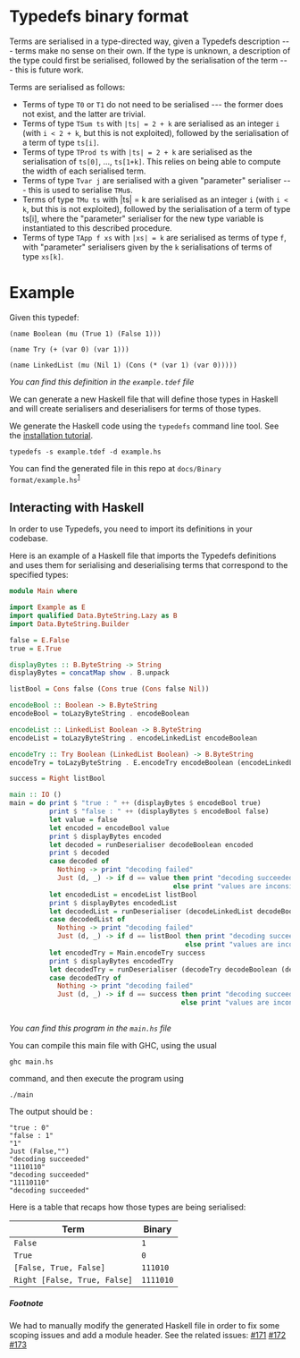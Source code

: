
# Typedefs binary format

Terms are serialised in a type-directed way, given a Typedefs
description --- terms make no sense on their own. If the type is
unknown, a description of the type could first be serialised, followed
by the serialisation of the term --- this is future work.

Terms are serialised as follows:

- Terms of type `T0` or `T1` do not need to be serialised --- the former does not exist, and the latter are trivial.
- Terms of type `TSum ts` with `|ts| = 2 + k` are serialised as an integer `i` (with `i < 2 + k`, but this is not exploited), followed by the serialisation of a term of type `ts[i]`.
- Terms of type `TProd ts` with `|ts| = 2 + k` are serialised as the serialisation of `ts[0]`, ..., `ts[1+k]`. This relies on being able to compute the width of each serialised term.
- Terms of type `Tvar j` are serialised with a given "parameter" serialiser --- this is used to serialise `TMu`s.
- Terms of type `TMu ts` with |ts| = k are serialised as an integer `i` (with `i < k`, but this is not exploited), followed by the serialisation of a term of type ts[i], where the "parameter" serialiser for the new type variable is instantiated to this described procedure.
- Terms of type `TApp f xs` with `|xs| = k` are serialised as terms of type `f`, with "parameter" serialisers given by the `k` serialisations of terms of type `xs[k]`.


# Example

Given this typedef:

```
(name Boolean (mu (True 1) (False 1)))

(name Try (+ (var 0) (var 1)))

(name LinkedList (mu (Nil 1) (Cons (* (var 1) (var 0)))))
```
_You can find this definition in the `example.tdef` file_

We can generate a new Haskell file that will define those types in Haskell and will create serialisers and
deserialisers for terms of those types.

We generate the Haskell code using the `typedefs` command line tool. See the [installation tutorial][INSTALL].

```
typedefs -s example.tdef -d example.hs
```

You can find the generated file in this repo at `docs/Binary format/example.hs`<sup>[1](#footnote)</sup>

## Interacting with Haskell


In order to use Typedefs, you need to import its definitions in your codebase.

Here is an example of a Haskell file that imports the Typedefs definitions and uses them for serialising and
deserialising terms that correspond to the specified types:


```haskell
module Main where

import Example as E
import qualified Data.ByteString.Lazy as B
import Data.ByteString.Builder

false = E.False
true = E.True

displayBytes :: B.ByteString -> String
displayBytes = concatMap show . B.unpack

listBool = Cons false (Cons true (Cons false Nil))

encodeBool :: Boolean -> B.ByteString
encodeBool = toLazyByteString . encodeBoolean

encodeList :: LinkedList Boolean -> B.ByteString
encodeList = toLazyByteString . encodeLinkedList encodeBoolean 

encodeTry :: Try Boolean (LinkedList Boolean) -> B.ByteString
encodeTry = toLazyByteString . E.encodeTry encodeBoolean (encodeLinkedList encodeBoolean)

success = Right listBool

main :: IO ()
main = do print $ "true : " ++ (displayBytes $ encodeBool true)
          print $ "false : " ++ (displayBytes $ encodeBool false)
          let value = false
          let encoded = encodeBool value
          print $ displayBytes encoded
          let decoded = runDeserialiser decodeBoolean encoded
          print $ decoded
          case decoded of
            Nothing -> print "decoding failed"
            Just (d, _) -> if d == value then print "decoding succeeded"
                                         else print "values are inconsistent"
          let encodedList = encodeList listBool
          print $ displayBytes encodedList
          let decodedList = runDeserialiser (decodeLinkedList decodeBoolean) encodedList
          case decodedList of
            Nothing -> print "decoding failed"
            Just (d, _) -> if d == listBool then print "decoding succeeded"
                                            else print "values are inconsistent"
          let encodedTry = Main.encodeTry success
          print $ displayBytes encodedTry
          let decodedTry = runDeserialiser (decodeTry decodeBoolean (decodeLinkedList decodeBoolean)) encodedTry
          case decodedTry of
            Nothing -> print "decoding failed"
            Just (d, _) -> if d == success then print "decoding succeeded"
                                           else print "values are inconsistent"
            


```
_You can find this program in the `main.hs` file_

You can compile this main file with GHC, using the usual

```
ghc main.hs
```

command, and then execute the program using

```
./main
```

The output should be :

```
"true : 0"
"false : 1"
"1"
Just (False,"")
"decoding succeeded"
"1110110"
"decoding succeeded"
"11110110"
"decoding succeeded"
```

Here is a table that recaps how those types are being serialised: 

| Term                         | Binary    |
|------------------------------|-----------|
| `False`                      | `1`       |
| `True`                       | `0`       |
| `[False, True, False]`       | `111010`  |
| `Right [False, True, False]` | `1111010` |


##### Footnote

We had to manually modify the generated Haskell file in order to fix some scoping issues and add a module header. 
See the related issues: 
[#171](https://github.com/typedefs/typedefs/issues/171) [#172](https://github.com/typedefs/typedefs/issues/172)
[#173](https://github.com/typedefs/typedefs/issues/173)


[INSTALL]: ../TUTORIAL_INSTALL.md
